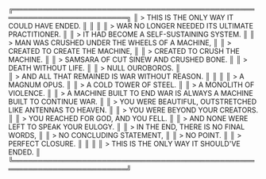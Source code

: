 ╔═════════════════════════════════════════════════════════════════════════╗
║ > THIS IS THE ONLY WAY IT COULD HAVE ENDED.                             ║
║                                                                         ║
║ > WAR NO LONGER NEEDED ITS ULTIMATE PRACTITIONER.                       ║
║ > IT HAD BECOME A SELF-SUSTAINING SYSTEM.                               ║
║ > MAN WAS CRUSHED UNDER THE WHEELS OF A MACHINE,                        ║
║ > CREATED TO CREATE THE MACHINE,                                        ║
║ > CREATED TO CRUSH THE MACHINE.                                         ║
║ > SAMSARA OF CUT SINEW AND CRUSHED BONE.                                ║
║ > DEATH WITHOUT LIFE.                                                   ║
║ > NULL OUROBOROS.                                                       ║   
║ > AND ALL THAT REMAINED IS WAR WITHOUT REASON.                          ║
║                                                                         ║
║ > A MAGNUM OPUS.                                                        ║
║ > A COLD TOWER OF STEEL.                                                ║
║ > A MONOLITH OF VIOLENCE.                                               ║
║ > A MACHINE BUILT TO END WAR IS ALWAYS A MACHINE BUILT TO CONTINUE WAR. ║
║ > YOU WERE BEAUTIFUL, OUTSTRETCHED LIKE ANTENNAS TO HEAVEN.             ║
║ > YOU WERE BEYOND YOUR CREATORS.                                        ║
║ > YOU REACHED FOR GOD, AND YOU FELL.                                    ║
║ > AND NONE WERE LEFT TO SPEAK YOUR EULOGY.                              ║
║ > IN THE END, THERE IS NO FINAL WORDS,                                  ║
║ > NO CONCLUDING STATEMENT,                                              ║
║ > NO POINT.                                                             ║
║ > PERFECT CLOSURE.                                                      ║
║                                                                         ║
║ > THIS IS THE ONLY WAY IT SHOULD'VE ENDED.                              ║
╚═════════════════════════════════════════════════════════════════════════╝